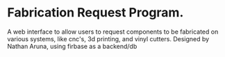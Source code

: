 <h1>Fabrication Request Program.</h1>
<p>A web interface to allow users to request components to be fabricated on various systems, like cnc's, 3d printing, and vinyl cutters. Designed by Nathan Aruna, using firbase as a backend/db</p>

